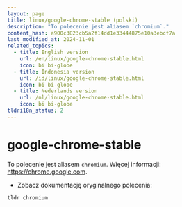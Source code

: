 ```yaml
---
layout: page
title: linux/google-chrome-stable (polski)
description: "To polecenie jest aliasem `chromium`."
content_hash: a900c3823cb5a2f14dd1e33444875e10a3ebcf7a
last_modified_at: 2024-11-01
related_topics:
  - title: English version
    url: /en/linux/google-chrome-stable.html
    icon: bi bi-globe
  - title: Indonesia version
    url: /id/linux/google-chrome-stable.html
    icon: bi bi-globe
  - title: Nederlands version
    url: /nl/linux/google-chrome-stable.html
    icon: bi bi-globe
tldri18n_status: 2
---
```

# google-chrome-stable

To polecenie jest aliasem `chromium`.
Więcej informacji: <https://chrome.google.com>.

- Zobacz dokumentację oryginalnego polecenia:

`tldr chromium`
